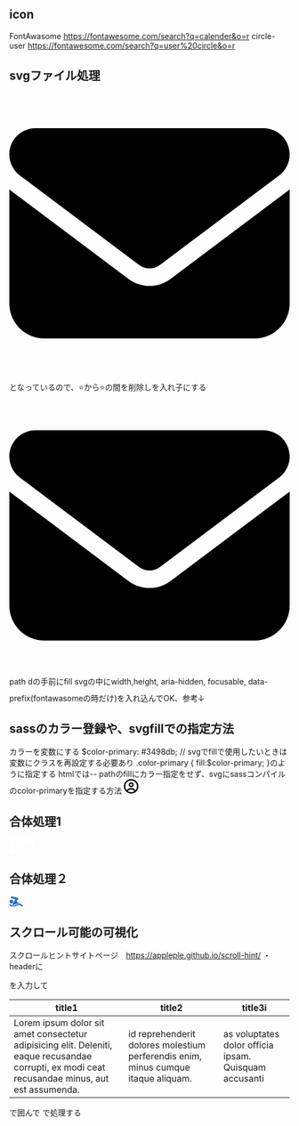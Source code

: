 ## icon
FontAwasome
https://fontawesome.com/search?q=calender&o=r
circle-user https://fontawesome.com/search?q=user%20circle&o=r

## svgファイル処理
<svg xmlns="http://www.w3.org/2000/svg" viewBox="0 0 512 512">⭐️<!--!Font Awesome Free 6.5.2 by @fontawesome - https://fontawesome.com License - https://fontawesome.com/license/free Copyright 2024 Fonticons, Inc.-->⭐️<path d="M48 64C21.5 64 0 85.5 0 112c0 15.1 7.1 29.3 19.2 38.4L236.8 313.6c11.4 8.5 27 8.5 38.4 0L492.8 150.4c12.1-9.1 19.2-23.3 19.2-38.4c0-26.5-21.5-48-48-48H48zM0 176V384c0 35.3 28.7 64 64 64H448c35.3 0 64-28.7 64-64V176L294.4 339.2c-22.8 17.1-54 17.1-76.8 0L0 176z"/></svg>

となっているので、⭐️から⭐️の間を削除し<path>を入れ子にする
<svg xmlns="http://www.w3.org/2000/svg" viewBox="0 0 512 512"><path d="M48 64C21.5 64 0 85.5 0 112c0 15.1 7.1 29.3 19.2 38.4L236.8 313.6c11.4 8.5 27 8.5 38.4 0L492.8 150.4c12.1-9.1 19.2-23.3 19.2-38.4c0-26.5-21.5-48-48-48H48zM0 176V384c0 35.3 28.7 64 64 64H448c35.3 0 64-28.7 64-64V176L294.4 339.2c-22.8 17.1-54 17.1-76.8 0L0 176z"/>
</svg>
path dの手前にfill
svgの中にwidth,height, aria-hidden, focusable, data-prefix(fontawasomeの時だけ)を入れ込んでOK、参考↓
<svg xmlns="http://www.w3.org/2000/svg" viewBox="0 0 448 512" width="35" height="26" class="icon" aria-hidden="true" focusable="false" data-prefix="fas" ><path fill="#fff" d="M128 0c17.7 0 32 14.3 32 32V64H288V32c0-

## sassのカラー登録や、svgfillでの指定方法
カラーを変数にする
$color-primary: #3498db;
// svgでfillで使用したいときは変数にクラスを再設定する必要あり
.color-primary {
    fill:$color-primary;
}のように指定する
htmlでは-- pathのfillにカラー指定をせず、svgにsassコンパイルのcolor-primaryを指定する方法 <svg xmlns="http://www.w3.org/2000/svg" viewBox="0 0 512 512" width="26" height="26" class="icon color-primary" aria-hidden="true" focusable="false" data-prefix="fas"><path d="M406.5 399.6C387.4 352.9 341.5 320 288 320H224c-53.5 0-99.4 32.9-118.5 79.6C69.9 362.2 48 311.7 48 256C48 141.1 141.1 48 256 48s208 93.1 208 208c0 55.7-21.9 106.2-57.5 143.6zm-40.1 32.7C334.4 452.4 296.6 464 256 464s-78.4-11.6-110.5-31.7c7.3-36.7 39.7-64.3 78.5-64.3h64c38.8 0 71.2 27.6 78.5 64.3zM256 512A256 256 0 1 0 256 0a256 256 0 1 0 0 512zm0-272a40 40 0 1 1 0-80 40 40 0 1 1 0 80zm-88-40a88 88 0 1 0 176 0 88 88 0 1 0 -176 0z"></svg>

## 合体処理1
<svg xmlns="http://www.w3.org/2000/svg" width="43.238" height="26.635" viewBox="0 0 43.238 26.635" class="icon"><g fill="#fff" clip-path="url(#a)"><path d="M13.318 6.417a6.9 6.9 0 0 0-5.173 11.46 4.814 4.814 0 0 1 4.367-2.787h1.612a4.814 4.814 0 0 1 4.367 2.787 6.9 6.9 0 0 0-5.173-11.46m0 7.4a2.569 2.569 0 1 1 2.569-2.569 2.569 2.569 0 0 1-2.569 2.569"/><path d="M39.779-.001H3.459A3.463 3.463 0 0 0 0 3.459v19.716a3.463 3.463 0 0 0 3.459 3.459h36.32a3.463 3.463 0 0 0 3.459-3.459V3.459a3.463 3.463 0 0 0-3.459-3.46M13.317 21.731a8.414 8.414 0 1 1 8.414-8.414 8.423 8.423 0 0 1-8.414 8.414m18.733-1.458h-6.189a.757.757 0 0 1 0-1.513h6.189a.757.757 0 1 1 0 1.513m5.508-4.133h-11.7a.757.757 0 0 1 0-1.513h11.7a.757.757 0 0 1 0 1.513m0-4.133h-11.7a.757.757 0 0 1 0-1.513h11.7a.757.757 0 0 1 0 1.513m0-4.133H32.05a.757.757 0 1 1 0-1.513h5.508a.757.757 0 0 1 0 1.513"/></g></svg>

## 合体処理２
<svg xmlns="http://www.w3.org/2000/svg" width="24.6" height="18.6" viewBox="0 0 24.68 18.65"><g style="fill:#2c73c6; stroke-width:0"><path d="M4.44 0c.59.01 1.83.25 5.33.88 3.85.7 5.01.93 5.18 1.02.36.22.65.54.82.93.15.42.15.87 0 1.28-.06.16-.68 1.32-1.39 2.59S13.1 9.02 13.1 9.03s2.16 1.21 4.79 2.66c.76.42 1.46.81 2.1 1.16a9.24 9.24 0 0 0-2.22-.27c-.85-.05-1.7.06-2.51.33-2.41.72-4.77 2-7.24 2.71-2.49.72-2.45-1.18-2.18-2.03.24-.47.29-.61 2.08-3.77 1.53-2.7 2.73-4.94 2.72-4.94s-1.45-.27-3.2-.59-3.3-.62-3.43-.66c-.52-.17-.95-.54-1.18-1.03-.11-.24-.16-.5-.13-.76-.03-.26.01-.52.13-.76.19-.4.51-.72.9-.92.23-.11.47-.17.71-.16Zm-.76 5.78c1.89 0 3.42 1.53 3.42 3.42s-1.53 3.42-3.42 3.42S.25 11.09.25 9.2s1.53-3.42 3.42-3.42m14.06 7.54c1.75-.03 3.46.49 4.9 1.48.71.54 1.35 1.17 1.89 1.88.3.49.14 1.13-.35 1.42-.19.11-.41.17-.62.15-.66 0-.9-.51-1.12-.74a6.387 6.387 0 0 0-4.75-2.07c-3.18.09-6.46 2.78-10.1 3.19-2.28.25-5.89-.68-7.27-3.03-.91-1.49.34-2.57 1.46-1.43a6.533 6.533 0 0 0 5.37 2.36c2.84-.21 5.4-2.06 8.07-2.86.81-.27 1.66-.38 2.51-.32Z"/></g></svg>

## スクロール可能の可視化
スクロールヒントサイトページ　https://appleple.github.io/scroll-hint/
・headerに　<link rel="stylesheet" href="https://unpkg.com/scroll-hint@latest/css/scroll-hint.css">
<script src="https://unpkg.com/scroll-hint@latest/js/scroll-hint.min.js"></script>を入力して
<div class="js-scrollable">
        <table>
            <thead>
                <tr>
                    <th>title1</th>
                    <th>title2</th>
                    <th>title3i</th>
                </tr>
            </thead>
            <tbody>
                <tr>
                    <td>Lorem ipsum dolor sit amet consectetur adipisicing elit. Deleniti, eaque recusandae corrupti, ex modi ceat recusandae minus, aut est assumenda.</td>
                    <td>id reprehenderit dolores molestium perferendis enim, minus cumque itaque aliquam.
                    </td>
                    <td>as voluptates dolor officia ipsam. Quisquam accusanti
                    </td>
                </tr>
            </tbody>
        </table>
    </div>で囲んで <script>
        new ScrollHint('.js-scrollable', {
            scrollHintIconAppendClass: 'scroll-hint-icon-white',
            applyToParents: true,
            i18n: {
                scrollable: 'スクロールできます'
            }
    });
    </script>で処理する